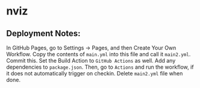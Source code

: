 # nviz

## Deployment Notes:

In GitHub Pages, go to Settings -> Pages, and then Create Your Own Workflow.  Copy the contents of `main.yml` into this file and call it `main2.yml`.  Commit this.  Set the Build Action to `GitHub Actions` as well.  Add any dependencies to `package.json`.  Then, go to `Actions` and run the workflow, if it does not automatically trigger on checkin.  Delete `main2.yml` file when done.
